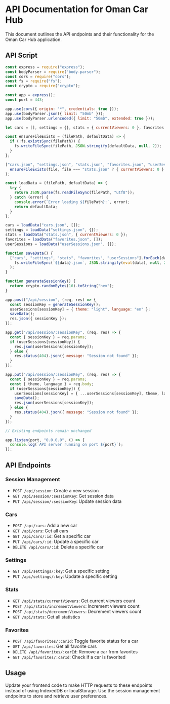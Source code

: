 # API Documentation for Oman Car Hub

This document outlines the API endpoints and their functionality for the Oman Car Hub application.

## API Script

```javascript
const express = require("express");
const bodyParser = require("body-parser");
const cors = require("cors");
const fs = require("fs");
const crypto = require("crypto");

const app = express();
const port = 443;

app.use(cors({ origin: "*", credentials: true }));
app.use(bodyParser.json({ limit: "50mb" }));
app.use(bodyParser.urlencoded({ limit: "50mb", extended: true }));

let cars = [], settings = {}, stats = { currentViewers: 0 }, favorites = [], userSessions = {};

const ensureFileExists = (filePath, defaultData) => {
  if (!fs.existsSync(filePath)) {
    fs.writeFileSync(filePath, JSON.stringify(defaultData, null, 2));
  }
};

["cars.json", "settings.json", "stats.json", "favorites.json", "userSessions.json"].forEach(file => 
  ensureFileExists(file, file === "stats.json" ? { currentViewers: 0 } : (file === "settings.json" ? {} : []))
);

const loadData = (filePath, defaultData) => {
  try {
    return JSON.parse(fs.readFileSync(filePath, "utf8"));
  } catch (error) {
    console.error(`Error loading ${filePath}:`, error);
    return defaultData;
  }
};

cars = loadData("cars.json", []);
settings = loadData("settings.json", {});
stats = loadData("stats.json", { currentViewers: 0 });
favorites = loadData("favorites.json", []);
userSessions = loadData("userSessions.json", {});

function saveData() {
  ["cars", "settings", "stats", "favorites", "userSessions"].forEach(data => 
    fs.writeFileSync(`${data}.json`, JSON.stringify(eval(data), null, 2))
  );
}

function generateSessionKey() {
  return crypto.randomBytes(16).toString("hex");
}

app.post("/api/session", (req, res) => {
  const sessionKey = generateSessionKey();
  userSessions[sessionKey] = { theme: "light", language: "en" };
  saveData();
  res.json({ sessionKey });
});

app.get("/api/session/:sessionKey", (req, res) => {
  const { sessionKey } = req.params;
  if (userSessions[sessionKey]) {
    res.json(userSessions[sessionKey]);
  } else {
    res.status(404).json({ message: "Session not found" });
  }
});

app.put("/api/session/:sessionKey", (req, res) => {
  const { sessionKey } = req.params;
  const { theme, language } = req.body;
  if (userSessions[sessionKey]) {
    userSessions[sessionKey] = { ...userSessions[sessionKey], theme, language };
    saveData();
    res.json(userSessions[sessionKey]);
  } else {
    res.status(404).json({ message: "Session not found" });
  }
});

// Existing endpoints remain unchanged

app.listen(port, "0.0.0.0", () => {
  console.log(`API server running on port ${port}`);
});
```

## API Endpoints

### Session Management
- `POST /api/session`: Create a new session
- `GET /api/session/:sessionKey`: Get session data
- `PUT /api/session/:sessionKey`: Update session data

### Cars
- `POST /api/cars`: Add a new car
- `GET /api/cars`: Get all cars
- `GET /api/cars/:id`: Get a specific car
- `PUT /api/cars/:id`: Update a specific car
- `DELETE /api/cars/:id`: Delete a specific car

### Settings
- `GET /api/settings/:key`: Get a specific setting
- `PUT /api/settings/:key`: Update a specific setting

### Stats
- `GET /api/stats/currentViewers`: Get current viewers count
- `POST /api/stats/incrementViewers`: Increment viewers count
- `POST /api/stats/decrementViewers`: Decrement viewers count
- `GET /api/stats`: Get all statistics

### Favorites
- `POST /api/favorites/:carId`: Toggle favorite status for a car
- `GET /api/favorites`: Get all favorite cars
- `DELETE /api/favorites/:carId`: Remove a car from favorites
- `GET /api/favorites/:carId`: Check if a car is favorited

## Usage

Update your frontend code to make HTTP requests to these endpoints instead of using IndexedDB or localStorage. Use the session management endpoints to store and retrieve user preferences.